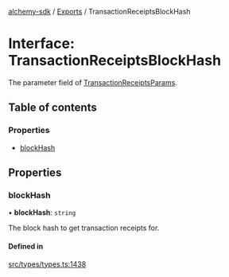 [alchemy-sdk](../README.md) / [Exports](../modules.md) / TransactionReceiptsBlockHash

# Interface: TransactionReceiptsBlockHash

The parameter field of [TransactionReceiptsParams](../modules.md#transactionreceiptsparams).

## Table of contents

### Properties

- [blockHash](TransactionReceiptsBlockHash.md#blockhash)

## Properties

### blockHash

• **blockHash**: `string`

The block hash to get transaction receipts for.

#### Defined in

[src/types/types.ts:1438](https://github.com/alchemyplatform/alchemy-sdk-js/blob/80b6e91/src/types/types.ts#L1438)
